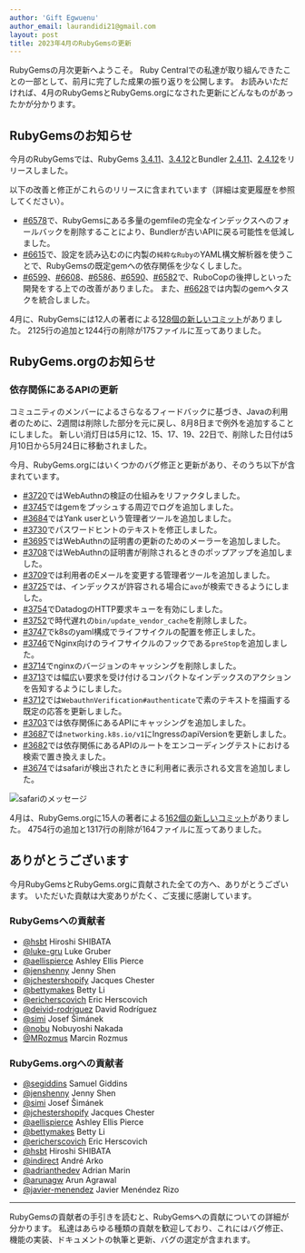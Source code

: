 ```yaml
---
author: 'Gift Egwuenu'
author_email: laurandidi21@gmail.com
layout: post
title: 2023年4月のRubyGemsの更新
---
```


RubyGemsの月次更新へようこそ。
Ruby Centralでの私達が取り組んできたことの一部として、前月に完了した成果の振り返りを公開します。
お読みいただければ、4月のRubyGemsとRubyGems.orgになされた更新にどんなものがあったかが分かります。

## RubyGemsのお知らせ

今月のRubyGemsでは、RubyGems
[3.4.11](https://github.com/rubygems/rubygems/blob/master/CHANGELOG.md#3411--2023-04-10)、[3.4.12](https://github.com/rubygems/rubygems/blob/master/CHANGELOG.md#3412--2023-04-11)とBundler
[2.4.11](https://github.com/rubygems/rubygems/blob/master/bundler/CHANGELOG.md#2411-april-10-2023)、[2.4.12](https://github.com/rubygems/rubygems/blob/master/bundler/CHANGELOG.md#2412-april-11-2023)をリリースしました。

以下の改善と修正がこれらのリリースに含まれています（詳細は変更履歴を参照してください）。

- [#6578](https://github.com/rubygems/rubygems/pull/6578)で、RubyGemsにある多量のgemfileの完全なインデックスへのフォールバックを削除することにより、Bundlerが古いAPIに戻る可能性を低減しました。
- [#6615](https://github.com/rubygems/rubygems/pull/6615)で、設定を読み込むのに内製の`純粋なRubyの`YAML構文解析器を使うことで、RubyGemsの既定gemへの依存関係を少なくしました。
- [#6599](https://github.com/rubygems/rubygems/pull/6599)、[#6608](https://github.com/rubygems/rubygems/pull/6608)、[#6586](https://github.com/rubygems/rubygems/pull/6586)、[#6590](https://github.com/rubygems/rubygems/pull/6590)、[#6582](https://github.com/rubygems/rubygems/pull/6582)で、RuboCopの後押しといった開発をする上での改善がありました。
  また、[#6628](https://github.com/rubygems/rubygems/pull/6628)では内製のgemへタスクを統合しました。

4月に、RubyGemsには12人の著者による[128個の新しいコミット](https://github.com/rubygems/rubygems/compare/master@%7B2023-04-01%7D...master@%7B2023-04-30%7D)がありました。
2125行の追加と1244行の削除が175ファイルに亙ってありました。

## RubyGems.orgのお知らせ

### 依存関係にあるAPIの更新

コミュニティのメンバーによるさらなるフィードバックに基づき、Javaの利用者のために、2週間は削除した部分を元に戻し、8月8日まで例外を追加することにしました。
新しい消灯日は5月に12、15、17、19、22日で、削除した日付は5月10日から5月24日に移動されました。

今月、RubyGems.orgにはいくつかのバグ修正と更新があり、そのうち以下が含まれています。

- [#3720](https://github.com/rubygems/rubygems.org/pull/3720)ではWebAuthnの検証の仕組みをリファクタしました。
- [#3745](https://github.com/rubygems/rubygems.org/pull/3745)ではgemをプッシュする周辺でログを追加しました。
- [#3684](https://github.com/rubygems/rubygems.org/pull/3684)ではYank
  userという管理者ツールを追加しました。
- [#3730](https://github.com/rubygems/rubygems.org/pull/3730)でパスワードヒントのテキストを修正しました。
- [#3695](https://github.com/rubygems/rubygems.org/pull/3695)ではWebAuthnの証明書の更新のためのメーラーを追加しました。
- [#3708](https://github.com/rubygems/rubygems.org/pull/3708)ではWebAuthnの証明書が削除されるときのポップアップを追加しました。
- [#3709](https://github.com/rubygems/rubygems.org/pull/3709)では利用者のEメールを変更する管理者ツールを追加しました。
- [#3725](https://github.com/rubygems/rubygems.org/pull/3725)では、インデックスが許容される場合に`avo`が検索できるようにしました。
- [#3754](https://github.com/rubygems/rubygems.org/pull/3754)でDatadogのHTTP要求キューを有効にしました。
- [#3752](https://github.com/rubygems/rubygems.org/pull/3752)で時代遅れの`bin/update_vendor_cache`を削除しました。
- [#3747](https://github.com/rubygems/rubygems.org/pull/3747)でk8sのyaml構成でライフサイクルの配置を修正しました。
- [#3746](https://github.com/rubygems/rubygems.org/pull/3746)でNginx向けのライフサイクルのフックである`preStop`を追加しました。
- [#3714](https://github.com/rubygems/rubygems.org/pull/3714)でnginxのバージョンのキャッシングを削除しました。
- [#3713](https://github.com/rubygems/rubygems.org/pull/3713)では幅広い要求を受け付けるコンパクトなインデックスのアクションを告知するようにしました。
- [#3712](https://github.com/rubygems/rubygems.org/pull/3712)では`WebauthnVerification#authenticate`で素のテキストを描画する既定の応答を更新しました。
- [#3703](https://github.com/rubygems/rubygems.org/pull/3703)では依存関係にあるAPIにキャッシングを追加しました。
- [#3687](https://github.com/rubygems/rubygems.org/pull/3687)では`networking.k8s.io/v1`にIngressのapiVersionを更新しました。
- [#3682](https://github.com/rubygems/rubygems.org/pull/3682)では依存関係にあるAPIのルートをエンコーディングテストにおける検索で置き換えました。
- [#3674](https://github.com/rubygems/rubygems.org/pull/3674)ではsafariが検出されたときに利用者に表示される文言を追加しました。

![safariのメッセージ](https://res.cloudinary.com/lauragift/image/upload/w_800,h_400/v1684313721/229232078-ec42d109-2d9f-4dce-9cee-fe1124db6da4_ibdvg3.png)

4月は、RubyGems.orgに15人の著者による[162個の新しいコミット](https://github.com/rubygems/rubygems.org/compare/master@%7B2023-04-01%7D...master@%7B2023-04-31%7D)がありました。
4754行の追加と1317行の削除が164ファイルに亙ってありました。


## ありがとうございます

今月RubyGemsとRubyGems.orgに貢献された全ての方へ、ありがとうございます。
いただいた貢献は大変ありがたく、ご支援に感謝しています。

### RubyGemsへの貢献者

- [@hsbt](https://github.com/hsbt) Hiroshi SHIBATA
- [@luke-gru](https://github.com/luke-gru) Luke Gruber
- [@aellispierce](https://github.com/aellispierce) Ashley Ellis Pierce
- [@jenshenny](https://github.com/jenshenny) Jenny Shen
- [@jchestershopify](https://github.com/jchestershopify) Jacques Chester
- [@bettymakes](https://github.com/bettymakes) Betty Li
- [@ericherscovich](https://github.com/ericherscovich) Eric Herscovich
- [@deivid-rodriguez](https://github.com/deivid-rodriguez) David Rodríguez
- [@simi](https://github.com/simi) Josef Šimánek
- [@nobu](https://github.com/nobu) Nobuyoshi Nakada
- [@MRozmus](https://github.com/MRozmus) Marcin Rozmus

### RubyGems.orgへの貢献者

- [@segiddins](https://github.com/segiddins) Samuel Giddins
- [@jenshenny](https://github.com/jenshenny) Jenny Shen
- [@simi](https://github.com/simi) Josef Šimánek
- [@jchestershopify](https://github.com/jchestershopify) Jacques Chester
- [@aellispierce](https://github.com/aellispierce) Ashley Ellis Pierce
- [@bettymakes](https://github.com/bettymakes) Betty Li
- [@ericherscovich](https://github.com/ericherscovich) Eric Herscovich
- [@hsbt](https://github.com/hsbt) Hiroshi SHIBATA
- [@indirect](https://github.com/indirect) André Arko
- [@adrianthedev](https://github.com/adrianthedev) Adrian Marin
- [@arunagw](https://github.com/arunagw) Arun Agrawal
- [@javier-menendez](https://github.com/javier-menendez) Javier Menéndez
  Rizo

---
RubyGemsの貢献者の手引きを読むと、RubyGemsへの貢献についての詳細が分かります。
私達はあらゆる種類の貢献を歓迎しており、これにはバグ修正、機能の実装、ドキュメントの執筆と更新、バグの選定が含まれます。
